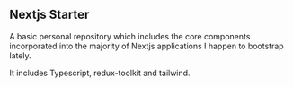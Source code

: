 ## Nextjs Starter

A basic personal repository which includes the core components incorporated into the majority of Nextjs applications I happen to bootstrap lately.

It includes Typescript, redux-toolkit and tailwind.
